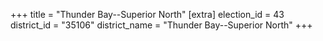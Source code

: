 +++
title = "Thunder Bay--Superior North"
[extra]
election_id = 43
district_id = "35106"
district_name = "Thunder Bay--Superior North"
+++
